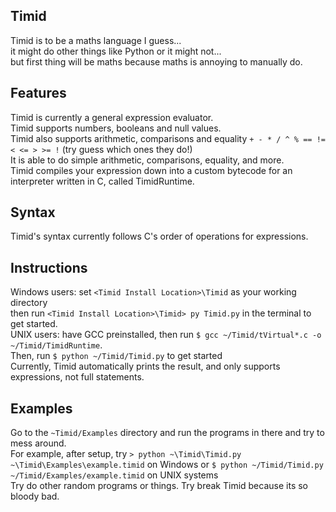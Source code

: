 ## Timid

Timid is to be a maths language I guess... <br/>
it might do other things like Python or it might not...<br/>
but first thing will be maths because maths is annoying to manually do.<br/>

## Features
Timid is currently a general expression evaluator.<br/>
Timid supports numbers, booleans and null values.<br/>
Timid also supports arithmetic, comparisons and equality ```+ - * / ^ % == != < <= > >= !``` (try guess which ones they do!)<br/>
It is able to do simple arithmetic, comparisons, equality, and more.<br/>
Timid compiles your expression down into a custom bytecode for an interpreter written in C, called TimidRuntime.<br/>

## Syntax
Timid's syntax currently follows C's order of operations for expressions.<br/>

## Instructions
Windows users: set ```<Timid Install Location>\Timid``` as your working directory<br/>
then run ```<Timid Install Location>\Timid> py Timid.py``` in the terminal to get started.<br/>
UNIX users: have GCC preinstalled, then run ```$ gcc ~/Timid/tVirtual*.c -o ~/Timid/TimidRuntime```.<br/>
Then, run  ```$ python ~/Timid/Timid.py``` to get started<br/>
Currently, Timid automatically prints the result, and only supports expressions, not full statements.<br/>

## Examples
Go to the ```~Timid/Examples``` directory and run the programs in there and try to mess around.<br/>
For example, after setup, try ```> python ~\Timid\Timid.py ~\Timid\Examples\example.timid``` on Windows or ```$ python ~/Timid/Timid.py ~/Timid/Examples/example.timid``` on UNIX systems<br/>
Try do other random programs or things. Try break Timid because its so bloody bad.<br/>
